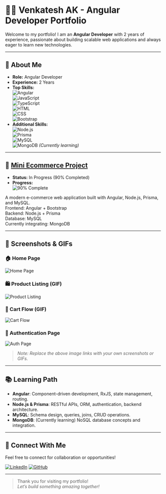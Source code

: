 # 👨‍💻 Venkatesh AK - Angular Developer Portfolio

Welcome to my portfolio! I am an **Angular Developer** with 2 years of experience, passionate about building scalable web applications and always eager to learn new technologies.

---

## 🚀 About Me

- **Role:** Angular Developer
- **Experience:** 2 Years
- **Top Skills:**  
  ![Angular](https://img.shields.io/badge/Angular-DD0031?style=for-the-badge&logo=angular&logoColor=white)  
  ![JavaScript](https://img.shields.io/badge/JavaScript-F7DF1E?style=for-the-badge&logo=javascript&logoColor=black)  
  ![TypeScript](https://img.shields.io/badge/TypeScript-007ACC?style=for-the-badge&logo=typescript&logoColor=white)  
  ![HTML](https://img.shields.io/badge/HTML5-E34F26?style=for-the-badge&logo=html5&logoColor=white)  
  ![CSS](https://img.shields.io/badge/CSS3-1572B6?style=for-the-badge&logo=css3&logoColor=white)  
  ![Bootstrap](https://img.shields.io/badge/Bootstrap-7952B3?style=for-the-badge&logo=bootstrap&logoColor=white)
- **Additional Skills:**  
  ![Node.js](https://img.shields.io/badge/Node.js-339933?style=for-the-badge&logo=nodedotjs&logoColor=white)  
  ![Prisma](https://img.shields.io/badge/Prisma-2D3748?style=for-the-badge&logo=prisma&logoColor=white)  
  ![MySQL](https://img.shields.io/badge/MySQL-4479A1?style=for-the-badge&logo=mysql&logoColor=white)  
  ![MongoDB](https://img.shields.io/badge/MongoDB-47A248?style=for-the-badge&logo=mongodb&logoColor=white) _(Currently learning)_

---

## 🛒 [Mini Ecommerce Project](https://github.com/venkatesh-ak/mini-ecommerce)

- **Status:** In Progress (90% Completed)
- **Progress:**  
  <img src="https://progress-bar.dev/90/?title=90%25+Complete&width=300&color=27ae60" alt="90% Complete" />

A modern e-commerce web application built with Angular, Node.js, Prisma, and MySQL.  
Frontend: Angular + Bootstrap  
Backend: Node.js + Prisma  
Database: MySQL  
Currently integrating: MongoDB

---

## 📸 Screenshots & GIFs

### 🏠 Home Page
![Home Page](https://user-images.githubusercontent.com/your-username/home-page.png)

### 🛍️ Product Listing (GIF)
![Product Listing](https://user-images.githubusercontent.com/your-username/product-listing.gif)

### 🛒 Cart Flow (GIF)
![Cart Flow](https://user-images.githubusercontent.com/your-username/cart-flow.gif)

### 🔐 Authentication Page
![Auth Page](https://user-images.githubusercontent.com/your-username/auth-page.png)

> _Note: Replace the above image links with your own screenshots or GIFs._

---

## 📚 Learning Path

- **Angular**: Component-driven development, RxJS, state management, routing.
- **Node.js & Prisma**: RESTful APIs, ORM, authentication, backend architecture.
- **MySQL**: Schema design, queries, joins, CRUD operations.
- **MongoDB**: (Currently learning) NoSQL database concepts and integration.

---

## 🌟 Connect With Me

Feel free to connect for collaboration or opportunities!

[![LinkedIn](https://img.shields.io/badge/LinkedIn-blue?style=flat-square&logo=linkedin)](https://www.linkedin.com/in/your-profile)
[![GitHub](https://img.shields.io/badge/GitHub-black?style=flat-square&logo=github)](https://github.com/venkatesh-ak)

---

> Thank you for visiting my portfolio!  
> _Let’s build something amazing together!_
